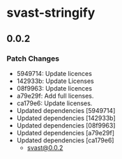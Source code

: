 # svast-stringify

## 0.0.2
### Patch Changes

- 5949714: Update licences
- 142933b: Update Licenses
- 08f9963: Update licences
- a79e29f: Add full licenses.
- ca179e6: Update licenses.
- Updated dependencies [5949714]
- Updated dependencies [142933b]
- Updated dependencies [08f9963]
- Updated dependencies [a79e29f]
- Updated dependencies [ca179e6]
  - svast@0.0.2
